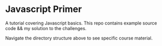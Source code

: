 # Javascript Primer

A tutorial covering Javascript basics. This repo contains example source code && my solution to
the challenges.

Navigate the directory structure above to see specific course material.
